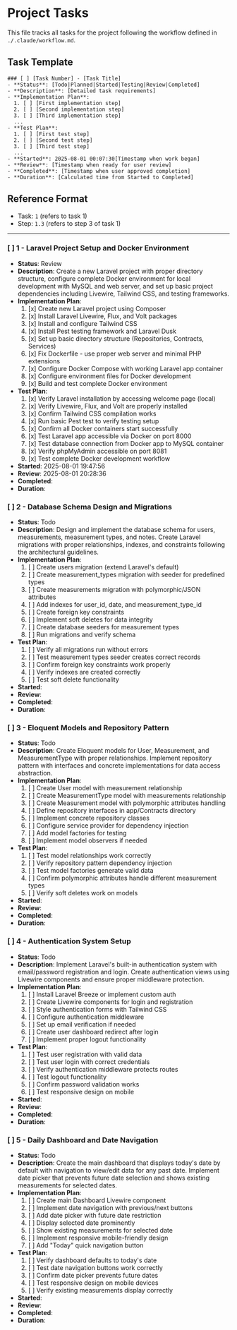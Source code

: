 # Project Tasks

This file tracks all tasks for the project following the workflow defined in `./.claude/workflow.md`.

## Task Template

```
### [ ] [Task Number] - [Task Title]
- **Status**: [Todo|Planned|Started|Testing|Review|Completed]
- **Description**: [Detailed task requirements]
- **Implementation Plan**: 
  1. [ ] [First implementation step]
  2. [ ] [Second implementation step]
  3. [ ] [Third implementation step]
  ...
- **Test Plan**: 
  1. [ ] [First test step]
  2. [ ] [Second test step]
  3. [ ] [Third test step]
  ...
- **Started**: 2025-08-01 00:07:30[Timestamp when work began]
- **Review**: [Timestamp when ready for user review]
- **Completed**: [Timestamp when user approved completion]
- **Duration**: [Calculated time from Started to Completed]
```

## Reference Format
- Task: `1` (refers to task 1)
- Step: `1.3` (refers to step 3 of task 1)

---

### [ ] 1 - Laravel Project Setup and Docker Environment
- **Status**: Review
- **Description**: Create a new Laravel project with proper directory structure, configure complete Docker environment for local development with MySQL and web server, and set up basic project dependencies including Livewire, Tailwind CSS, and testing frameworks.
- **Implementation Plan**: 
  1. [x] Create new Laravel project using Composer
  2. [x] Install Laravel Livewire, Flux, and Volt packages
  3. [x] Install and configure Tailwind CSS
  4. [x] Install Pest testing framework and Laravel Dusk
  5. [x] Set up basic directory structure (Repositories, Contracts, Services)
  6. [x] Fix Dockerfile - use proper web server and minimal PHP extensions
  7. [x] Configure Docker Compose with working Laravel app container
  8. [x] Configure environment files for Docker development
  9. [x] Build and test complete Docker environment
- **Test Plan**: 
  1. [x] Verify Laravel installation by accessing welcome page (local)
  2. [x] Verify Livewire, Flux, and Volt are properly installed
  3. [x] Confirm Tailwind CSS compilation works
  4. [x] Run basic Pest test to verify testing setup
  5. [x] Confirm all Docker containers start successfully
  6. [x] Test Laravel app accessible via Docker on port 8000
  7. [x] Test database connection from Docker app to MySQL container
  8. [x] Verify phpMyAdmin accessible on port 8081
  9. [x] Test complete Docker development workflow
- **Started**: 2025-08-01 19:47:56
- **Review**: 2025-08-01 20:28:36
- **Completed**: 
- **Duration**: 

### [ ] 2 - Database Schema Design and Migrations
- **Status**: Todo
- **Description**: Design and implement the database schema for users, measurements, measurement types, and notes. Create Laravel migrations with proper relationships, indexes, and constraints following the architectural guidelines.
- **Implementation Plan**: 
  1. [ ] Create users migration (extend Laravel's default)
  2. [ ] Create measurement_types migration with seeder for predefined types
  3. [ ] Create measurements migration with polymorphic/JSON attributes
  4. [ ] Add indexes for user_id, date, and measurement_type_id
  5. [ ] Create foreign key constraints
  6. [ ] Implement soft deletes for data integrity
  7. [ ] Create database seeders for measurement types
  8. [ ] Run migrations and verify schema
- **Test Plan**: 
  1. [ ] Verify all migrations run without errors
  2. [ ] Test measurement types seeder creates correct records
  3. [ ] Confirm foreign key constraints work properly
  4. [ ] Verify indexes are created correctly
  5. [ ] Test soft delete functionality
- **Started**: 
- **Review**: 
- **Completed**: 
- **Duration**: 

### [ ] 3 - Eloquent Models and Repository Pattern
- **Status**: Todo
- **Description**: Create Eloquent models for User, Measurement, and MeasurementType with proper relationships. Implement repository pattern with interfaces and concrete implementations for data access abstraction.
- **Implementation Plan**: 
  1. [ ] Create User model with measurement relationship
  2. [ ] Create MeasurementType model with measurements relationship
  3. [ ] Create Measurement model with polymorphic attributes handling
  4. [ ] Define repository interfaces in app/Contracts directory
  5. [ ] Implement concrete repository classes
  6. [ ] Configure service provider for dependency injection
  7. [ ] Add model factories for testing
  8. [ ] Implement model observers if needed
- **Test Plan**: 
  1. [ ] Test model relationships work correctly
  2. [ ] Verify repository pattern dependency injection
  3. [ ] Test model factories generate valid data
  4. [ ] Confirm polymorphic attributes handle different measurement types
  5. [ ] Verify soft deletes work on models
- **Started**: 
- **Review**: 
- **Completed**: 
- **Duration**: 

### [ ] 4 - Authentication System Setup
- **Status**: Todo
- **Description**: Implement Laravel's built-in authentication system with email/password registration and login. Create authentication views using Livewire components and ensure proper middleware protection.
- **Implementation Plan**: 
  1. [ ] Install Laravel Breeze or implement custom auth
  2. [ ] Create Livewire components for login and registration
  3. [ ] Style authentication forms with Tailwind CSS
  4. [ ] Configure authentication middleware
  5. [ ] Set up email verification if needed
  6. [ ] Create user dashboard redirect after login
  7. [ ] Implement proper logout functionality
- **Test Plan**: 
  1. [ ] Test user registration with valid data
  2. [ ] Test user login with correct credentials
  3. [ ] Verify authentication middleware protects routes
  4. [ ] Test logout functionality
  5. [ ] Confirm password validation works
  6. [ ] Test responsive design on mobile
- **Started**: 
- **Review**: 
- **Completed**: 
- **Duration**: 

### [ ] 5 - Daily Dashboard and Date Navigation
- **Status**: Todo
- **Description**: Create the main dashboard that displays today's date by default with navigation to view/edit data for any past date. Implement date picker that prevents future date selection and shows existing measurements for selected dates.
- **Implementation Plan**: 
  1. [ ] Create main Dashboard Livewire component
  2. [ ] Implement date navigation with previous/next buttons
  3. [ ] Add date picker with future date restriction
  4. [ ] Display selected date prominently
  5. [ ] Show existing measurements for selected date
  6. [ ] Implement responsive mobile-friendly design
  7. [ ] Add "Today" quick navigation button
- **Test Plan**: 
  1. [ ] Verify dashboard defaults to today's date
  2. [ ] Test date navigation buttons work correctly
  3. [ ] Confirm date picker prevents future dates
  4. [ ] Test responsive design on mobile devices
  5. [ ] Verify existing measurements display correctly
- **Started**: 
- **Review**: 
- **Completed**: 
- **Duration**: 

